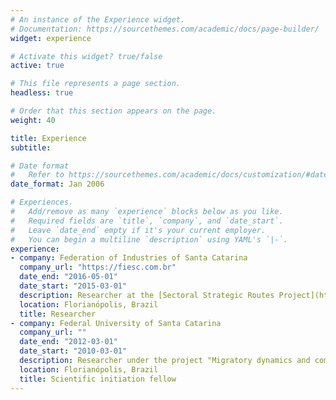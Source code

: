 ```yaml
---
# An instance of the Experience widget.
# Documentation: https://sourcethemes.com/academic/docs/page-builder/
widget: experience

# Activate this widget? true/false
active: true

# This file represents a page section.
headless: true

# Order that this section appears on the page.
weight: 40

title: Experience
subtitle:

# Date format
#   Refer to https://sourcethemes.com/academic/docs/customization/#date-format
date_format: Jan 2006

# Experiences.
#   Add/remove as many `experience` blocks below as you like.
#   Required fields are `title`, `company`, and `date_start`.
#   Leave `date_end` empty if it's your current employer.
#   You can begin a multiline `description` using YAML's `|-`.
experience:
- company: Federation of Industries of Santa Catarina
  company_url: "https://fiesc.com.br"
  date_end: "2016-05-01"
  date_start: "2015-03-01"
  description: Researcher at the [Sectoral Strategic Routes Project](https://www.observatoriofiesc.com.br/observatorio).
  location: Florianópolis, Brazil
  title: Researcher
- company: Federal University of Santa Catarina
  company_url: ""
  date_end: "2012-03-01"
  date_start: "2010-03-01"
  description: Researcher under the project "Migratory dynamics and complexity an agent-based computational approach''.
  location: Florianópolis, Brazil
  title: Scientific initiation fellow
---
```

